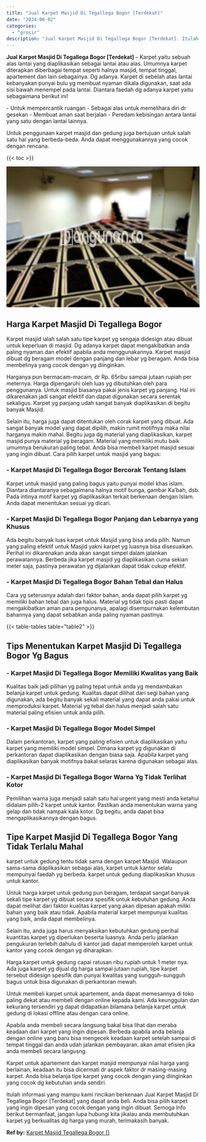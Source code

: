 ```yaml
---
title: "Jual Karpet Masjid Di Tegallega Bogor [Terdekat]"
date: "2024-06-02"
categories: 
  - "grosir"
description: "Jual Karpet Masjid Di Tegallega Bogor [Terdekat]. Itulah informasi yang mampu kami rincikan berkenaan Jual Karpet Masjid Di Tegallega Bogor [Terdekat] yang..."
---
```


**Jual Karpet Masjid Di Tegallega Bogor \[Terdekat\]** – Karpet yaitu sebuah alas lantai yang diaplikasikan sebagai lantai atau alas. Umumnya karpet diterapkan diberbagai tempat seperti halnya masjid, tempat tinggal, apartement dan lain sebagainya. Dg adanya. Karpet di sebelah atas lantai kebanyakan punyai bulu yg membuat nyaman dikala digunakan, saat ada sisi bawah menempel pada lantai. Diantara faedah dg adanya karpet yaitu sebagaimana berikut ini!

\- Untuk mempercantik ruangan - Sebagai alas untuk memelihara diri dr gesekan - Membuat aman saat berjalan - Peredam kebisingan antara lantai yang satu dengan lantai lainnya.

Untuk penggunaan karpet masjid dan gedung juga bertujuan untuk salah satu hal yang berbeda-beda. Anda dapat menggunakannya yang cocok dengan rencana.

{{< toc >}}

![Jual Karpet Masjid Di Tegallega Bogor [Terdekat]](/images/grosir-karpet-murah-57.png)

## Harga Karpet Masjid Di Tegallega Bogor

Karpet masjid ialah salah satu tipe karpet yg sengaja didesign atau dibuat untuk keperluan di masjid. Dg adanya karpet dapat mengakibatkan anda paling nyaman dan efektif apabila anda menggunakannya. Karpet masjid dibuat dg beragam model dengan panjang dan lebar yg beragam. Anda bisa membelinya yang cocok dengan yg diinginkan.

Harganya pun bermacam-macam, dr Rp. 65ribu sampai jutaan rupiah per meternya. Harga dipengaruhi oleh luas yg dibutuhkan oleh para penggunanya. Untuk masjid biasanya pakai jenis karpet yg panjang. Hal ini dikarenakan jadi sangat efektif dan dapat digunakan secara serentak sekaligus. Karpet yg panjang udah sangat banyak diaplikasikan di begitu banyak Masjid.

Selain itu, harga juga dapat ditentukan oleh corak karpet yang dibuat. Ada sangat banyak model yang dapat dipilih, makin rumit motifnya maka nilai harganya makin mahal. Begitu juga dg material yang diaplikasikan, karpet masjid punya material yg beragam. Material yang memiliki mutu baik umumnya berukuran paling tebal. Anda bisa membeli karpet masjid sesuai yang ingin dibuat. Cara pilih karpet untuk masjid yang bagus:

### \- Karpet Masjid Di Tegallega Bogor Bercorak Tentang Islam

Karpet untuk masjid yang paling bagus yaitu punyai model khas islam. Diantara diantaranya sebagaimana halnya motif bunga, gambar Ka’bah, dsb. Pada intinya motif karpet yg diaplikasikan terkait berkenaan dengan Islam. Anda dapat menentukan sesuai yg dicari.

### \- Karpet Masjid Di Tegallega Bogor Panjang dan Lebarnya yang Khusus

Ada begitu banyak luas karpet untuk Masjid yang bisa anda pilih. Namun yang paling efektif untuk Masjid yakni karpet yg luasnya bisa disesuaikan. Perihal ini dikarenakan anda akan sangat simpel dalam jalankan perawatannya. Berbeda jika karpet masjid yg diaplikasikan cuma sekian meter saja, pastinya perawatan yg dijalankan dapat tidak cukup efektif.

### \- Karpet Masjid Di Tegallega Bogor Bahan Tebal dan Halus

Cara yg seterusnya adalah dari faktor bahan, anda dapat pilih karpet yg memiliki bahan tebal dan juga halus. Material yg tidak tipis pasti dapat mengakibatkan aman para pengunanya, apalagi disempurnakan kelembutan bahannya yang dapat sebabkan anda paling nyaman pastinya.

{{< table-tables table="table2" >}}

## Tips Menentukan Karpet Masjid Di Tegallega Bogor Yg Bagus

### \- Karpet Masjid Di Tegallega Bogor Memiliki Kwalitas yang Baik

Kualitas baik jadi pilihan yg paling tepat untuk anda yg mendambakan belanja karpet untuk gedung. Kualitas dapat dilihat dari segi bahan yang digunakan, ada begitu banyak sekali material yang dapat anda pakai untuk memproduksi karpet. Material yg tebal dan halus menjadi salah satu material paling efisien untuk anda pilih.

### \- Karpet Masjid Di Tegallega Bogor Model Simpel

Dalam perkantoran, karpet yang paling efisien untuk diaplikasikan yaitu karpet yang memiliki model simpel. Dimana karpet yg digunakan di perkantoran dapat diaplikasikan dengan biasa saja. Apabila karpet yang diaplikasikan banyak motifnya bakal selaras karena digunakan sebagai alas.

### \- Karpet Masjid Di Tegallega Bogor Warna Yg Tidak Terlihat Kotor

Pemilihan warna juga menjadi salah satu hal urgent yang mesti anda ketahui didalam pilih-2 karpet untuk kantor. Pastikan anda menentukan warna yang gelap dan tidak nampak kala kotor. Dg begitu, anda dapat bisa mengaplikasikannya dengan bagus.

## Tipe Karpet Masjid Di Tegallega Bogor Yang Tidak Terlalu Mahal

karpet untuk gedung tentu tidak sama dengan karpet Masjid. Walaupun sama-sama diaplikasikan sebagai alas, karpet untuk kantor selalu mempunyai faedah yg berbeda. karpet untuk gedung diaplikasikan khusus untuk kantor.

Untuk harga karpet untuk gedung pun beragam, terdapat sangat banyak sekali tipe karpet yg dibuat secara spesifik untuk kebutuhan gedung. Anda dapat melihat dari faktor kualitas karpet yang akan dipesan apakah miliki bahan yang baik atau tidak. Apabila material karpet mempunyai kualitas yang baik, anda dapat membelinya.

Selain itu, anda juga harus menyaksikan kebutuhkan gedung perihal kuantitas karpet yg diperlukan beserta luasnya. Anda perlu jalankan pengukuran terlebih dahulu di kantor jadi dapat memperoleh karpet untuk kantor yang cocok dengan yg diharapkan.

Harga karpet untuk gedung capai ratusan ribu rupiah untuk 1 meter nya. Ada juga karpet yg dijual dg harga sampai jutaan rupiah, tipe karpet tersebut didesign spesifik dan punyai kwalitas yang sungguh-sungguh bagus untuk bisa digunakan di perkantoran mewah.

Untuk membeli karpet untuk apartement, anda dapat memesannya di toko paling dekat atau membeli dengan online kepada kami. Ada keunggulan dan kekurang tersendiri yg dapat didapatkan bilamana belanja karpet untuk gedung di lokasi offline atau dengan cara online.

Apabila anda membeli secara langsung bakal bisa lihat dan meraba keadaan dari karpet yang ingin dipesan. Berbeda apabila anda belanja dengan online yang baru bisa mengecek keadaan karpet setelah sampai di tempat tinggal dan anda udah jalankan pembayaran. akan amat efisien jika anda membeli secara langusng.

Karpet untuk apartement dan karpet masjid mempunyai nilai harga yang berlainan, keadaan itu bisa dicermati dr aspek faktor dr masing-masing karpet. Anda bisa belanja tipe karpet yang cocok dengan yang diinginkan yang cocok dg kebutuhan anda sendiri.

Itulah informasi yang mampu kami rincikan berkenaan Jual Karpet Masjid Di Tegallega Bogor \[Terdekat\] yang dapat anda beli. Anda bisa pilih karpet yang ingin dipesan yang cocok dengan yang ingin dibuat. Semoga Info berikut bermanfaat, jangan lupa hubungi kita jikalau anda membutuhkan karpet yg berkualitas dg harga yang murah, terimakasih banyak.

**Ref by:**  [Karpet Masjid Tegallega Bogor []](https://id.wikipedia.org/wiki/Karpet)
